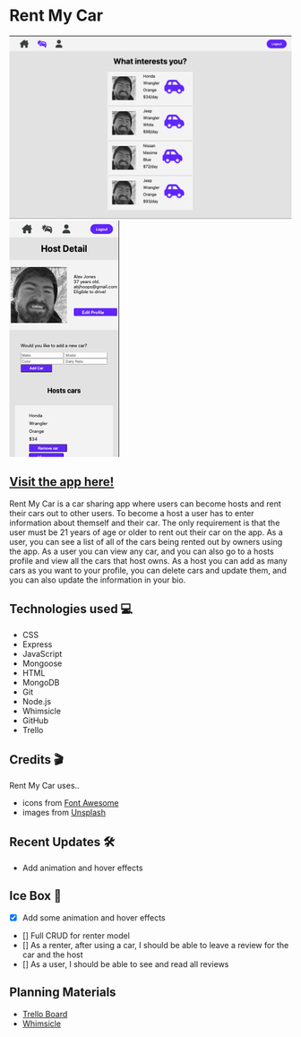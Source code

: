 # **Rent My Car**
![Picture 1 of app](/assets/app-pic-1.png)
![Picture 2 of app](/assets/app-pic-2.png)
## [Visit the app here!](https://flyio-rent-my-car-project.fly.dev/)
Rent My Car is a car sharing app where users can become hosts and rent their cars out to other users. To become a host a user has to enter information about themself and their car. The only requirement is that the user must be 21 years of age or older to rent out their car on the app. As a user, you can see a list of all of the cars being rented out by owners using the app. As a user you can view any car, and you can also go to a hosts profile and view all the cars that host owns. As a host you can add as many cars as you want to your profile, you can delete cars and update them, and you can also update the information in your bio. 

## Technologies used 💻

- CSS                 
- Express
- JavaScript          
- Mongoose
- HTML                
- MongoDB
- Git
- Node.js                 
- Whimsicle
- GitHub              
- Trello

## Credits 🎬

Rent My Car uses..
- icons from [Font Awesome](https://fontawesome.com/)
- images from [Unsplash](https://unsplash.com/)

## Recent Updates 🛠️

- Add animation and hover effects

## Ice Box 🥶

- [x] Add some animation and hover effects
- [] Full CRUD for renter model
- [] As a renter, after using a car, I should be able to leave a review for the car and the host
- [] As a user, I should be able to see and read all reviews 

## Planning Materials
- [Trello Board](https://trello.com/b/Ly194xkC/rent-my-car)
- [Whimsicle](https://whimsical.com/wire-frame-XWDYgzr6xoUq1mrX2iuB3B)